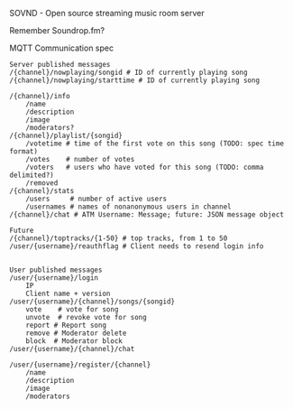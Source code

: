 SOVND - Open source streaming music room server

Remember Soundrop.fm?


MQTT Communication spec

	Server published messages
	/{channel}/nowplaying/songid # ID of currently playing song
	/{channel}/nowplaying/starttime # ID of currently playing song

	/{channel}/info
		/name
		/description
		/image
		/moderators?
	/{channel}/playlist/{songid}
		/votetime # time of the first vote on this song (TODO: spec time format)
		/votes    # number of votes
		/voters   # users who have voted for this song (TODO: comma delimited?)
		/removed
	/{channel}/stats
		/users     # number of active users
		/usernames # names of nonanonymous users in channel
	/{channel}/chat # ATM Username: Message; future: JSON message object

	Future
	/{channel}/toptracks/{1-50} # top tracks, from 1 to 50
	/user/{username}/reauthflag # Client needs to resend login info


	User published messages
	/user/{username}/login
		IP
		Client name + version
	/user/{username}/{channel}/songs/{songid}
		vote	# vote for song
		unvote	# revoke vote for song
		report # Report song
 		remove # Moderator delete
		block  # Moderator block
	/user/{username}/{channel}/chat

	/user/{username}/register/{channel}
		/name
		/description
		/image
		/moderators
